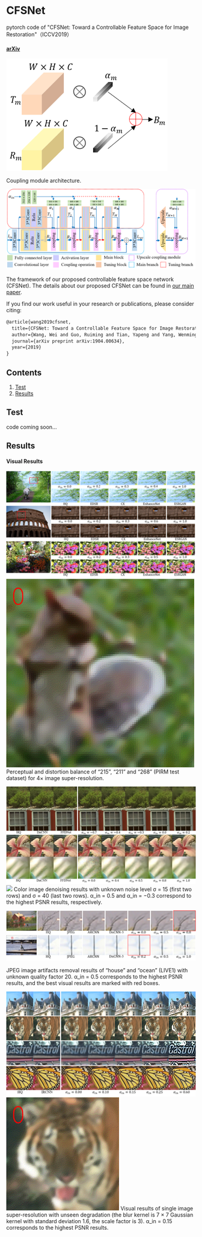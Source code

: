 # CFSNet
pytorch code of "CFSNet: Toward a Controllable Feature Space for Image Restoration"（ICCV2019）

#### [arXiv](https://arxiv.org/abs/1904.00634)

![](figs/coupling_module.png)

Coupling module architecture.

![](figs/framework.png)

The framework of our proposed controllable feature space network (CFSNet). The details about our proposed CFSNet can be found in [our main paper](https://arxiv.org/abs/1904.00634).

If you find our work useful in your research or publications, please consider citing:

```latex
@article{wang2019cfsnet,
  title={CFSNet: Toward a Controllable Feature Space for Image Restoration},
  author={Wang, Wei and Guo, Ruiming and Tian, Yapeng and Yang, Wenming},
  journal={arXiv preprint arXiv:1904.00634},
  year={2019}
}
```

## Contents
1. [Test](#test)
2. [Results](#results)

## Test

code coming soon...

## Results

#### Visual Results

![](figs/sr_compare.png)
![](figs/sr_crop.gif)
Perceptual and distortion balance of “215”, “211” and “268” (PIRM test dataset) for 4× image super-resolution.

![](figs/color_noise40.png)
![](figs/denoise_color_flower_crop.gif)
Color image denoising results with unknown noise level σ = 15 (first two rows) and σ = 40 (last two rows). α_in = 0.5 and α_in = −0.3 correspond to the highest PSNR results, respectively.

![](figs/jpeg_20.png)

JPEG image artifacts removal results of “house” and “ocean” (LIVE1) with unknown quality factor 20. α_in = 0.5 corresponds to the highest PSNR results, and the best visual results are marked with red boxes.

![](figs/blur_BD16.png)
![](figs/deblur_tiger_crop.gif)
Visual results of single image super-resolution with unseen degradation (the blur kernel is 7 × 7 Gaussian kernel with standard deviation 1.6, the scale factor is 3). α_in = 0.15 corresponds to the highest PSNR results.


